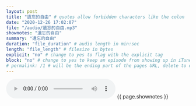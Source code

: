 ```yaml
---
layout: post
title: "遺忘的自由" # quotes allow forbidden characters like the colon
date: "2020-12-26 17:02:07"
file: "/audio/遺忘的自由.mp3"
shownotes: "遺忘的自由"
summary: "遺忘的自由"
duration: "file_duration" # audio length in min:sec
length: "file_length" # filesize in bytes
explicit: "no" # change to yes to flag with the explicit tag
block: "no" # change to yes to keep an episode from showing up in iTunes
# permalink: /1 # will be the ending part of the pages URL, delete to default to the title
---
```


<audio controls>
<source src="{{site.url}}{{site.baseurl}}{{ page.file }}" type="audio/x-mp3">
Your browser does not support the audio element.
</audio>
{{ page.shownotes }}
